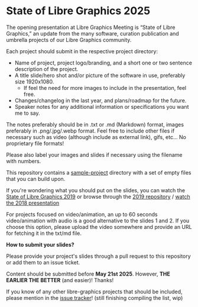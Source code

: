 # State of Libre Graphics 2025

The opening presentation at Libre Graphics Meeting is “State of Libre Graphics,” an update from the many software, curation publication and umbrella projects of our Libre Graphics community.

Each project should submit in the respective project directory:

- Name of project, project logo/branding, and a short one or two sentence description of the project.
- A title slide/hero shot and/or picture of the software in use, preferably size 1920x1080.
    - If feel the need for more images to include in the presentation, feel free.
- Changes/changelog in the last year, and plans/roadmap for the future.
- Speaker notes for any additional information or specifications you want me to say.

The notes preferably should be in .txt or .md (Markdown) format, images preferably in .png/.jpg/.webp format. Feel free to include other files if necessary such as video (although include as external link), gifs, etc... No proprietary file formats!

Please also label your images and slides if necessary using the filename with numbers.

This repository contains a [sample-project](sample-project/) directory with a set of empty files that you can build upon.

If you're wondering what you should put on the slides, you can watch the [State of Libre Graphics 2019](https://www.youtube.com/watch?v=hO2cMcY_Xv8) or browse through the [2019 repository](https://github.com/libregraphicsmeeting/state-of-lg-2019) / [watch the 2018 presentation](https://www.youtube.com/watch?v=HDeUAqWTW5g)

For projects focused on video/animation, an up to 60 seconds video/animation with audio is a good alternative to the slides 1 and 2. If you choose this option, please upload the video somewhere and provide an URL for fetching it in the txt/md file.

**How to submit your slides?**

Please provide your project's slides through a pull request to this repository or add them to an issue ticket.

Content should be submitted before **May 21st 2025**. However, **THE EARLIER THE BETTER** (and easier)! Thanks!

If you know of any other libre-graphics projects that should be included, please mention in the [issue tracker](https://github.com/libregraphicsmeeting/state-of-lg-2025/issues/1)! (still finishing compiling the list, wip)
